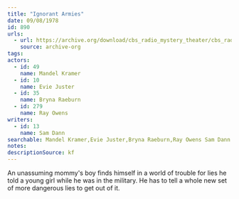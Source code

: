 ```yaml
---
title: "Ignorant Armies"
date: 09/08/1978
id: 890
urls: 
  - url: https://archive.org/download/cbs_radio_mystery_theater/cbs_radio_mystery_theater-0851-0900.zip/cbs_radio_mystery_theater-0851-0900%2Fcbsrmt_0890_ignorant_armies.mp3
    source: archive-org
tags: 
actors:  
  - id: 49
    name: Mandel Kramer  
  - id: 10
    name: Evie Juster  
  - id: 35
    name: Bryna Raeburn  
  - id: 279
    name: Ray Owens
writers:  
  - id: 13
    name: Sam Dann
searchable: Mandel Kramer,Evie Juster,Bryna Raeburn,Ray Owens Sam Dann
notes: 
descriptionSource: kf
---
```

An unassuming mommy's boy finds himself in a world of trouble for lies he told a young girl while he was in the military. He has to tell a whole new set of more dangerous lies to get out of it.
